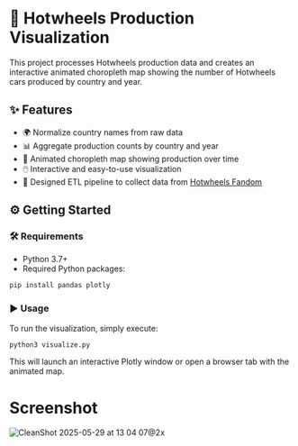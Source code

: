 # 🚗 Hotwheels Production Visualization

This project processes Hotwheels production data and creates an interactive animated choropleth map showing the number of Hotwheels cars produced by country and year.

## ✨ Features

- 🌍 Normalize country names from raw data  
- 📊 Aggregate production counts by country and year  
- 🎥 Animated choropleth map showing production over time  
- 🖱️ Interactive and easy-to-use visualization  
- 🔄 Designed ETL pipeline to collect data from [Hotwheels Fandom](https://hotwheels.fandom.com/)  

## ⚙️ Getting Started

### 🛠️ Requirements

- Python 3.7+  
- Required Python packages:  
```bash
pip install pandas plotly
```
### ▶️ Usage
To run the visualization, simply execute:
```bash
python3 visualize.py
```
This will launch an interactive Plotly window or open a browser tab with the animated map.

# Screenshot
![CleanShot 2025-05-29 at 13 04 07@2x](https://github.com/user-attachments/assets/fd11a3d5-8018-48f4-9765-00e70b52bce8)
